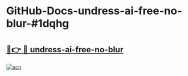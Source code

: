 # GitHub-Docs-undress-ai-free-no-blur-#1dqhg

# <h2><a href="https://andorid.site?title=undress-ai-free-no-blur&ref=07A">🔗👉 🔴 undress-ai-free-no-blur</a></h2>

[![acn](https://github.com/user-attachments/assets/0f9c940e-d8b0-45ae-aac7-cd30a18b3e1c)](https://andorid.site?title=undress-ai-free-no-blur&ref=07A)

